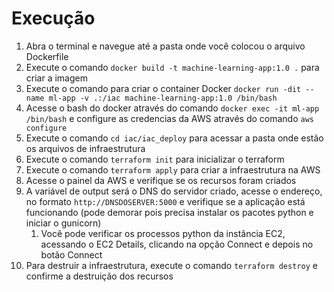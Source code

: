 # Execução

1. Abra o terminal e navegue até a pasta onde você colocou o arquivo Dockerfile
2. Execute o comando `docker build -t machine-learning-app:1.0 .` para criar a imagem
3. Execute o comando para criar o container Docker `docker run -dit --name ml-app -v .:/iac machine-learning-app:1.0 /bin/bash`
4. Acesse o bash do docker através do comando `docker exec -it ml-app /bin/bash` e configure as credencias da AWS através do comando `aws configure`
5. Execute o comando `cd iac/iac_deploy` para acessar a pasta onde estão os arquivos de infraestrutura
6. Execute o comando `terraform init` para inicializar o terraform
7. Execute o comando `terraform apply` para criar a infraestrutura na AWS
8. Acesse o painel da AWS e verifique se os recursos foram criados
9. A variável de output será o DNS do servidor criado, acesse o endereço, no formato `http://DNSDOSERVER:5000` e verifique se a aplicação está funcionando (pode demorar pois precisa instalar os pacotes python e iniciar o gunicorn)
   1.  Você pode verificar os processos python da instância EC2, acessando o EC2 Details, clicando na opção Connect e depois no botão Connect
10. Para destruir a infraestrutura, execute o comando `terraform destroy` e confirme a destruição dos recursos